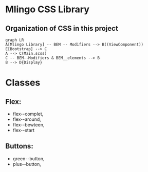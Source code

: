 # Mlingo CSS Library

## Organization of CSS in this project
```mermaid
graph LR
A[Mlingo Library] -- BEM -- Modifiers --> B((ViewComponent))
E[Bootstrap] --> C
A --> C(Main.scss)
C -- BEM--Modifiers & BEM__elements --> B
B --> D{Display}
```

# Classes

## Flex:
- flex--complet,
- flex--around,
- flex--bewteen,
- flex--start



## Buttons:
- green--button,
- plus--button,


